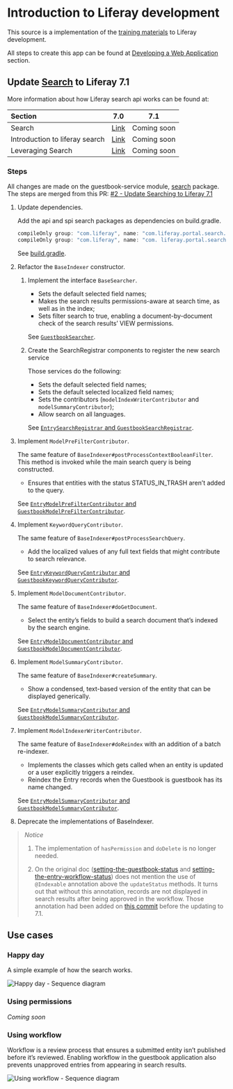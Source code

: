 # Introduction to Liferay development

This source is a implementation of the [training materials](https://dev.liferay.com/en/develop/tutorials) to Liferay development.

All steps to create this app can be found at [Developing a Web Application](https://dev.liferay.com/en/develop/tutorials/-/knowledge_base/7-0/developing-a-web-application) section.

## Update [Search](https://dev.liferay.com/en/develop/tutorials/-/knowledge_base/7-0/leveraging-search) to Liferay 7.1

More information about how Liferay search api works can be found at:


| Section | 7.0   | 7.1   |
| :------ | :---: | :---: |
| Search | [Link](https://dev.liferay.com/en/discover/portal/-/knowledge_base/7-0/search) | Coming soon
| Introduction to liferay search | [Link](https://dev.liferay.com/en/develop/tutorials/-/knowledge_base/7-0/introduction-to-liferay-search) | Coming soon
| Leveraging Search | [Link](https://dev.liferay.com/en/develop/tutorials/-/knowledge_base/7-0/leveraging-search) | Coming soon


### Steps
All changes are made on the guestbook-service module, 
[search](https://github.com/lmarqs/liferay-training/tree/master/modules/guestbook/guestbook-service/src/main/java/br/com/objective/training/search) package.
The steps are merged from this PR: 
[#2 - Update Searching to Liferay 7.1](https://github.com/lmarqs/liferay-training/pull/2)

1. Update dependencies.
    
    Add the api and spi search packages as dependencies on build.gradle.
    ```.gradle
    compileOnly group: "com.liferay", name: "com.liferay.portal.search.api", version: "2.0.0"
    compileOnly group: "com.liferay", name: "com. liferay.portal.search.spi", version: "2.0.0"
    ```
    
    See [build.gradle](https://github.com/lmarqs/liferay-training/pull/2/commits/57113b53f4500bc1a68b457616900876c4cf1b61).
    
2. Refactor the `BaseIndexer` constructor.

    1. Implement the interface `BaseSearcher`.

        * Sets the default selected field names;
        * Makes the search results permissions-aware at search time, as well as in the index;
        * Sets filter search to true, enabling a document-by-document check of the search results’ VIEW permissions.

        See [`GuestbookSearcher`](https://github.com/lmarqs/liferay-training/pull/2/commits/473cf5bd64fe11cdc2e9b1796f4c3bb8135f5495).

    2. Create the SearchRegistrar components to register the new search service
        
        Those services do the following:
        * Sets the default selected field names;
        * Sets the default selected localized field names;
        * Sets the contributors (`modelIndexWriterContributor` and `modelSummaryContributor`); 
        * Allow search on all languages.
        
        See [`EntrySearchRegistrar` and `GuestbookSearchRegistrar`](https://github.com/lmarqs/liferay-training/pull/2/commits/ede75e7956dc7765b03a082a56e881c8f888ed1b). 
        
3. Implement `ModelPreFilterContributor`.

    The same feature of `BaseIndexer#postProcessContextBooleanFilter`. 
    This method is invoked while the main search query is being constructed. 
    * Ensures that entities with the status STATUS_IN_TRASH aren’t added to the query.
     
    See [`EntryModelPreFilterContributor` and `GuestbookModelPreFilterContributor`](https://github.com/lmarqs/liferay-training/pull/2/commits/a4e712cced85767c127b8895b0223a5125b01283).

4. Implement `KeywordQueryContributor`.

    The same feature of `BaseIndexer#postProcessSearchQuery`.
    * Add the localized values of any full text fields that might contribute to search relevance.
    
    See [`EntryKeywordQueryContributor` and `GuestbookKeywordQueryContributor`](https://github.com/lmarqs/liferay-training/pull/2/commits/08a47cd22eca0f6ac442708cb8c51dbc48e70b21).

5. Implement `ModelDocumentContributor`.

    The same feature of `BaseIndexer#doGetDocument`.
    * Select the entity’s fields to build a search document that’s indexed by the search engine.

    See [`EntryModelDocumentContributor` and `GuestbookModelDocumentContributor`](https://github.com/lmarqs/liferay-training/pull/2/commits/d7b796a0dd69c5ef4ea776b0f667343e979d11a9).

5. Implement `ModelSummaryContributor`.

    The same feature of `BaseIndexer#createSummary`.
    * Show a condensed, text-based version of the entity that can be displayed generically.

    See [`EntryModelSummaryContributor` and `GuestbookModelSummaryContributor`](https://github.com/lmarqs/liferay-training/pull/2/commits/08b4fb835a8b9a00cf075884826c5510839f9ade).
    
7. Implement `ModelIndexerWriterContributor`.

    The same feature of `BaseIndexer#doReindex` with an addition of a batch re-indexer.
    * Implements the classes which gets called when an entity is updated or a user explicitly triggers a reindex.
    * Reindex the Entry records when the Guestbook is guestbook has its name changed.

    See [`EntryModelSummaryContributor` and `GuestbookModelSummaryContributor`](https://github.com/lmarqs/liferay-training/pull/2/commits/08b4fb835a8b9a00cf075884826c5510839f9ade).
    
8. Deprecate the implementations of BaseIndexer.


> *Notice*
>
> 1. The implementation of `hasPermission` and `doDelete` is no longer needed.
>
> 2. On the original doc ([setting-the-guestbook-status](https://dev.liferay.com/en/develop/tutorials/-/knowledge_base/7-0/setting-the-guestbook-status) and [setting-the-entry-workflow-status](https://dev.liferay.com/en/develop/tutorials/-/knowledge_base/7-0/setting-the-entry-workflow-status))
> does not mention the use of `@Indexable` annotation above the `updateStatus` methods.
> It turns out that without this annotation, records are not displayed in search results after being approved in the workflow.
> Those annotation had been added on [this commit](https://github.com/lmarqs/liferay-training/commit/eacbde58c6bb8fe76cad66def2dde2cd36767720)
> before the updating to 7.1.


## Use cases

### Happy day
A simple example of how the search works.

![Happy day - Sequence diagram](https://g.gravizo.com/source/svg?https://raw.githubusercontent.com/lmarqs/liferay-training/master/docs/specifications/happy-day/seq.plantuml?v=1.0.1) 

### Using permissions

*Coming soon*

### Using workflow

Workflow is a review process that ensures a submitted entity isn’t published before it’s reviewed.
Enabling workflow in the guestbook application also prevents unapproved entries from appearing in search results.


![Using workflow - Sequence diagram](https://g.gravizo.com/source/svg?https://raw.githubusercontent.com/lmarqs/liferay-training/master/docs/specifications/using-workflow/seq.plantuml?v=1.0.1)